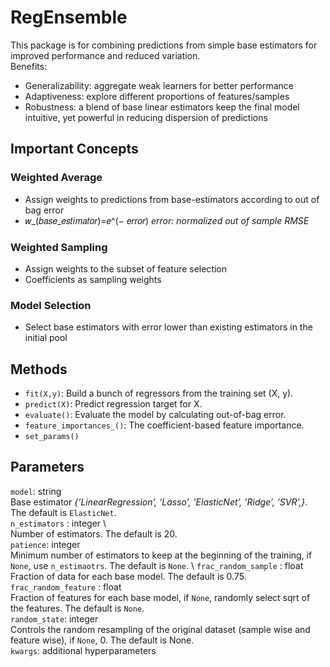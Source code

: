 # RegEnsemble
This package is for  combining predictions from simple base estimators for improved performance and reduced variation.\
Benefits:
- Generalizability: aggregate weak learners for better performance
- Adaptiveness: explore different proportions of features/samples 
- Robustness: a blend of base linear estimators keep the final model intuitive, yet powerful in reducing dispersion of predictions 

## Important Concepts
### Weighted Average
- Assign weights to predictions from base-estimators according to out of bag error
- 𝑤_(𝑏𝑎𝑠𝑒_𝑒𝑠𝑡𝑖𝑚𝑎𝑡𝑜𝑟)=𝑒^(− 𝑒𝑟𝑟𝑜𝑟)
*error: normalized out of sample RMSE*
### Weighted Sampling
- Assign weights to the subset of feature selection
- Coefficients as sampling weights
### Model Selection
- Select base estimators with error lower than existing estimators in the initial pool

## Methods
- `fit(X,y)`: Build a bunch of regressors from the training set (X, y).
- `predict(X)`: Predict regression target for X.
- `evaluate()`: Evaluate the model by calculating out-of-bag error.
- `feature_importances_()`: The coefficient-based feature importance. 
- `set_params()`
## Parameters
`model`: string \
Base estimator *{’LinearRegression’, ‘Lasso’, ’ElasticNet’, ’Ridge’, ’SVR’,}*. The default is `ElasticNet`. \
`n_estimators` : integer \   
Number of estimators. The default is 20. \
`patience`: integer \
Minimum number of estimators to keep at the beginning of the training, if `None`, use `n_estimaotrs`. The default is `None`. \ 
`frac_random_sample` : float \
Fraction of data for each base model. The default is 0.75. \
`frac_random_feature` : float \
Fraction of features for each base model, if `None`, randomly select sqrt of the features. The default is `None`. \
`random_state`: integer \
Controls the random resampling of the original dataset (sample wise and feature wise), if `None`, 0. The default is None. \
`kwargs`: additional hyperparameters
